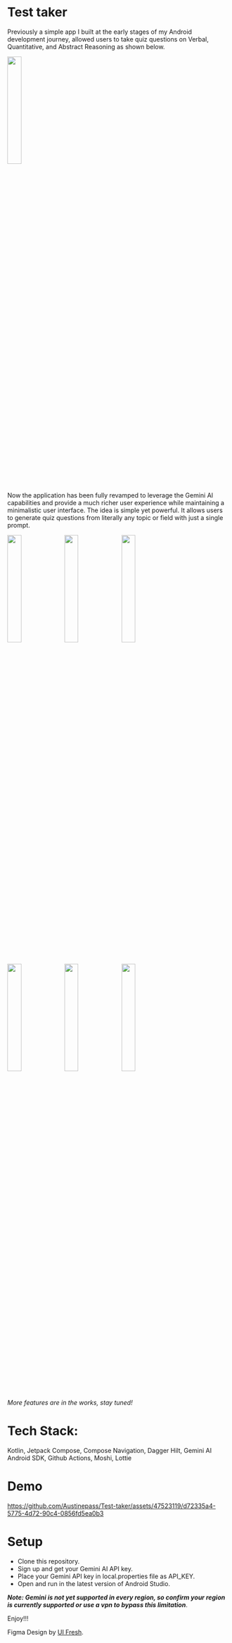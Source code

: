 # Test taker
Previously a simple app I built at the early stages of my Android development journey, allowed users to take quiz questions on Verbal, Quantitative, and Abstract Reasoning as shown below.

<img src="https://user-images.githubusercontent.com/47523119/121693269-e3d74680-cac0-11eb-8b16-124cb66b9bdf.png" width=25% height=25%>

Now the application has been fully revamped to leverage the Gemini AI capabilities and provide a much richer user experience while maintaining a minimalistic user interface.
The idea is simple yet powerful. It allows users to generate quiz questions from literally any topic or field with just a single prompt.

<p float="center">
  <img src="https://github.com/Austinepass/Test-taker/assets/47523119/18031827-7f0b-459e-9528-b149fe875786" width=25% height=25% />
  <img src="https://github.com/Austinepass/Test-taker/assets/47523119/a4f72576-a5c8-4a88-8c3f-9846183ff6ad" width=25% height=25% />
  <img src="https://github.com/Austinepass/Test-taker/assets/47523119/aa2eeebd-635b-4337-b146-a8fdeea4daff" width=25% height=25% />
  <img src="https://github.com/Austinepass/Test-taker/assets/47523119/1c915a03-48a8-4b7f-904f-ef5fc24f1209" width=25% height=25% />
  <img src="https://github.com/Austinepass/Test-taker/assets/47523119/7ccbf722-a7b0-40f7-ab5c-44de908156ba" width=25% height=25% />
  <img src="https://github.com/Austinepass/Test-taker/assets/47523119/a70789fe-5c38-43d7-af6f-9efb4f62e545" width=25% height=25% />
</p>

_More features are in the works, stay tuned!_

# Tech Stack: 
 Kotlin, Jetpack Compose, Compose Navigation, Dagger Hilt, Gemini AI Android SDK, Github Actions, Moshi, Lottie

# Demo

https://github.com/Austinepass/Test-taker/assets/47523119/d72335a4-5775-4d72-90c4-0856fd5ea0b3



# Setup
- Clone this repository.
- Sign up and get your Gemini AI API key.
- Place your Gemini API key in local.properties file as API_KEY.
- Open and run in the latest version of Android Studio.

***Note: Gemini is not yet supported in every region, so confirm your region is currently supported or use a vpn to bypass this limitation***.

Enjoy!!!


Figma Design by [UI Fresh](https://uifresh.net/product/quiz-app-ui-template/).
